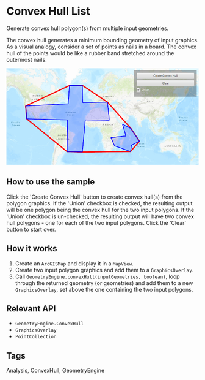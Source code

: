 <h1>Convex Hull List</h1>

<p>Generate convex hull polygon(s) from multiple input geometries.</p> 

<p>The convex hull generates a minimum bounding geometry of input graphics. As a visual analogy, consider a set of points as nails in a board. The convex hull of the points would be like a rubber band stretched around the outermost nails.</p>

<p><img src="ConvexHullList.png" /></p>

<h2>How to use the sample</h2>

<p>Click the 'Create Convex Hull' button to create convex hull(s) from the polygon graphics. If the 'Union' checkbox is checked, the resulting output will be one polygon being the convex hull for the two input polygons. If the 'Union' checkbox is un-checked, the resulting output will have two convex hull polygons - one for each of the two input polygons. Click the 'Clear' button to start over.</p>

<h2>How it works</h2>

<ol>
<li>Create an <code>ArcGISMap</code> and display it in a <code>MapView</code>.</li>

<li> Create two input polygon graphics and add them to a <code>GraphicsOverlay</code>.</li>

<li>Call <code>GeometryEngine.convexHull(inputGeometries, boolean)</code>, loop through the returned geometry (or geometries) and add them to a new <code>GraphicsOverlay</code>, set above the one containing the two input polygons.</li>
</ol>

<h2>Relevant API</h2>

<ul>
<li><code>GeometryEngine.ConvexHull</code></li>

<li><code>GraphicsOverlay</code></li>

<li><code>PointCollection</code></li>

</ul>

<h2>Tags</h2>

<p>Analysis, ConvexHull, GeometryEngine </p>

